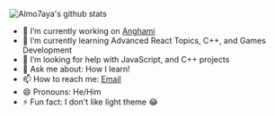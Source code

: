 ![Almo7aya's github stats](https://github-readme-stats.vercel.app/api?username=Almo7aya&show_icons=true)

<!--
**Almo7aya/Almo7aya** is a ✨ _special_ ✨ repository because its `README.md` (this file) appears on your GitHub profile.

Here are some ideas to get you started:
-->

- 🔭 I’m currently working on [Anghami](https://www.anghami.com)
- 🌱 I’m currently learning Advanced React Topics, C++, and Games Development
- 🤔 I’m looking for help with JavaScript, and C++ projects
- 💬 Ask me about: How I learn!
- 📫 How to reach me: [Email](mailto:alialmohaya@gmail.com)
- 😄 Pronouns: He/Him
- ⚡ Fun fact: I don't like light theme 😂
